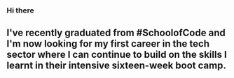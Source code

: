 ### Hi there 

## I've recently graduated from #SchoolofCode and I'm now looking for my first career in the tech sector where I can continue to build on the skills I learnt in their intensive sixteen-week boot camp.





